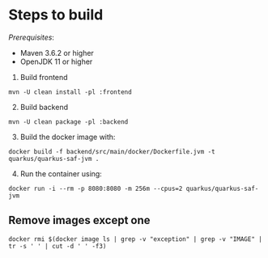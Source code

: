 # Steps to build

_Prerequisites_:

* Maven 3.6.2 or higher
* OpenJDK 11 or higher

1. Build frontend

`mvn -U clean install -pl :frontend`

2. Build backend

`mvn -U clean package -pl :backend`

3. Build the docker image with:

`docker build -f backend/src/main/docker/Dockerfile.jvm -t quarkus/quarkus-saf-jvm .`

4. Run the container using:

`docker run -i --rm -p 8080:8080 -m 256m --cpus=2 quarkus/quarkus-saf-jvm`

## Remove images except one

`docker rmi $(docker image ls | grep -v "exception" | grep -v "IMAGE" | tr -s ' ' | cut -d ' ' -f3)`